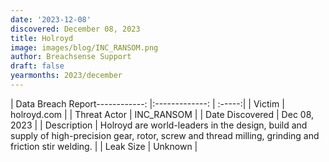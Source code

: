 ```yaml
---
date: '2023-12-08'
discovered: December 08, 2023
title: Holroyd
image: images/blog/INC_RANSOM.png
author: Breachsense Support
draft: false
yearmonths: 2023/december
---
```


| Data Breach Report------------:     |:-------------:    | :-----:|
| Victim      | holroyd.com      | 
| Threat Actor      | INC_RANSOM      | 
| Date Discovered      | Dec 08, 2023      | 
| Description      | Holroyd are world-leaders in the design, build and supply of high-precision gear, rotor, screw and thread milling, grinding and friction stir welding.      | 
| Leak Size      | Unknown      | 

